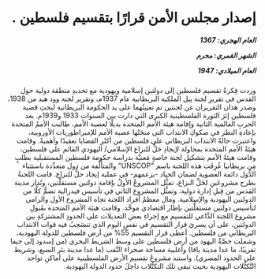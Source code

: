 <h1 dir="rtl">إصدار مجلس الأمن قرارًا بتقسيم فلسطين .</h1>

<h5 dir="rtl">العام الهجري:  1367

الشهر القمري: محرم

العام الميلادي: 1947</h5>

<p dir="rtl">وردت فِكرةُ تقسيم فلسطين إلى دولتين إسلامية ويهودية مع تحديدِ منطقة دولية حول القدس في تقريرِ لجنة پيل الملكية البريطانية عام 1937م، وتقرير لجنة وود هيد من 1938، وصدر هذان التقريران عن لجنتين تم تعيينُهما على يد الحكومة البريطانية لبحثِ قضية فلسطين إثرَ الثورة الفلسطينية الكبرى التي دارت بين السنوات 1933 و1939م. بعد الحربِ العالمية الثانية وإقامة هيئة الأمم المتحدة بديلًا لعصبة الأمم، طالبت الأممُ المتحدة بإعادةِ النظر في صكوكِ الانتداب التي منحَتْها عصبة الأمم للإمبراطوريات الأوروبية، واعتبرت حالةُ الانتداب البريطاني على فلسطين من أكثَرِ القضايا تعقيدًا وأهميةً. وقامت هيئةُ الأمم المتحدة بمحاولة لإيجادِ حَلٍّ للنزاع الإسلامي/ اليهودي القائم على فلسطين، وقامت هيئةُ الأمم بتشكيل لجنة خاصةٍ مَعنيَّة بدراسة حكومة فلسطين المستقبلية بطلبٍ مِن بريطانيا عُرِفَت هذه اللحنة باسم "UNSCOP" والمتألِّفة من دول متعدِّدة باستثناء الدُّوَل دائمة العضوية لضمان الحياد -بزعمهم- في عملية إيجاد حلٍّ للنزاع. قامت اللجنةُ بطرح مشروعَينِ لحَلِّ النزاع، تمثَّل المشروعُ الأولُ بإقامة دولتين مستقلَّتين، وتُدار مدينة القدس من قِبلِ إدارة دولية. وتمثَّل المشروع الثاني في تأسيس فيدرالية تضمُّ كلًّا من الدولتين اليهودية والإسلامية. ومال معظمُ أفراد اللجنة تجاه المشروع الأول والرامي لتأسيس دولتين مستقلَّتين بإطار اقتصادي موحَّد. وقامت هيئة الأمم المتحدة بقَبولِ مشروع اللجنة الدَّاعي للتقسيم مع إجراءِ بعض التعديلات على الحدودِ المشتركةِ بين الدولتين، على أن يسريَ قرار التقسيم في نفسِ اليوم الذي تنسَحِبُ فيه قوات الانتداب البريطاني من فلسطين. أعطى قرار التقسيم 55% من أرض فلسطين للدولة اليهودية، وشملت حصَّةُ اليهود من أرض فلسطين على وسط الشريط البحري (من إسدود إلى حيفا تقريبًا، ما عدا مدينة يافا) وأغلبية مساحة صحراء النَّقب (ما عدا مدينة بئر السبع، وشريط على الحدود المصري). واستند مشروعُ تقسيم الأرض الفلسطينية على أماكنِ تواجد التَّكتُّلات اليهودية بحيث تبقى تلك التكتُّلات داخِلَ حدود الدولة اليهودية.</p></br>
